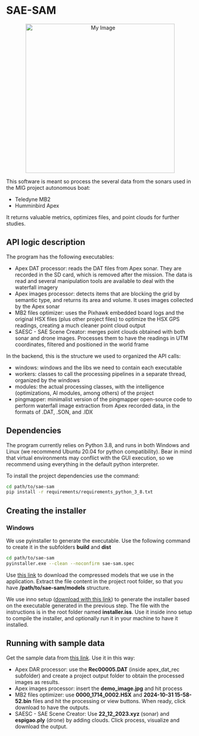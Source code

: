# SAE-SAM

<p align="center">
  <img src="resources/saesam_icon.ico" alt="My Image" width="400"/>
</p>

This software is meant so process the several data from the sonars used in the MIG project autonomous boat:

- Teledyne MB2
- Humminbird Apex

It returns valuable metrics, optimizes files, and point clouds for further studies.

## API logic description
The program has the following executables:

- Apex DAT processor: reads the DAT files from Apex sonar. They are recorded in the SD card, which is removed after the mission. The data is read and several manipulation tools are available to deal with the waterfall imagery
- Apex images processor: detects items that are blocking the grid by semantic type, and returns its area and volume. It uses images collected by the Apex sonar
- MB2 files optimizer: uses the Pixhawk embedded board logs and the original HSX files (plus other project files) to optimize the HSX GPS readings, creating a much cleaner point cloud output
- SAESC - SAE Scene Creator: merges point clouds obtained with both sonar and drone images. Processes them to have the readings in UTM coordinates, filtered and positioned in the world frame

In the backend, this is the structure we used to organized the API calls:
- windows: windows and the libs we need to contain each executable
- workers: classes to call the processing pipelines in a separate thread, organized by the windows
- modules: the actual processing classes, with the intelligence (optimizations, AI modules, among others) of the project
- pingmapper: minimalist version of the pingmapper open-source code to perform waterfall image extraction from Apex recorded data, in the formats of .DAT, .SON, and .IDX

## Dependencies
The program currently relies on Python 3.8, and runs in both Windows and Linux (we recommend Ubuntu 20.04 for python compatibility). Bear in mind that virtual environments may conflict with the GUI execution, so we recommend using everything in the default python interpreter.

To install the project dependencies use the command:

```bash
cd path/to/sae-sam
pip install -r requirements/requirements_python_3_8.txt
```

## Creating the installer
### Windows
We use pyinstaller to generate the executable. Use the following command to create it in the subfolders __build__ and __dist__

```bash
cd path/to/sae-sam
pyinstaller.exe --clean --noconfirm sae-sam.spec
```

Use [this link](https://drive.google.com/file/d/1RaC2BeEg94BblhydD8gZ08M7lKz-mai7/view?usp=drive_link) to download the compressed models that we use in the application. Extract the file content in the project root folder, so that you have __/path/to/sae-sam/models__ structure.

We use inno setup ([download with this link](https://jrsoftware.org/isdl.php#stable)) to generate the installer based on the executable generated in the previous step. The file with the instructions is in the root folder named __installer.iss__. Use it inside inno setup to compile the installer, and optionally run it in your machine to have it installed.

## Running with sample data
Get the sample data from [this link](https://drive.google.com/file/d/1jRpBirL8HIHAnxdEPSyt4a75Oe41vize/view?usp=drive_link). Use it in this way:

- Apex DAR processor: use the __Rec00005.DAT__ (inside apex_dat_rec subfolder) and create a project output folder to obtain the processed images as results.
- Apex images processor: insert the __demo_image.jpg__ and hit process
- MB2 files optimizer: use __0000_1714_0002.HSX__ and __2024-10-31 15-58-52.bin__ files and hit the processing or view buttons. When ready, click download to have the outputs.
- SAESC - SAE Scene Creator: Use __22_12_2023.xyz__ (sonar) and __espigao.ply__ (drone) by adding clouds. Click process, visualize and download the output.
